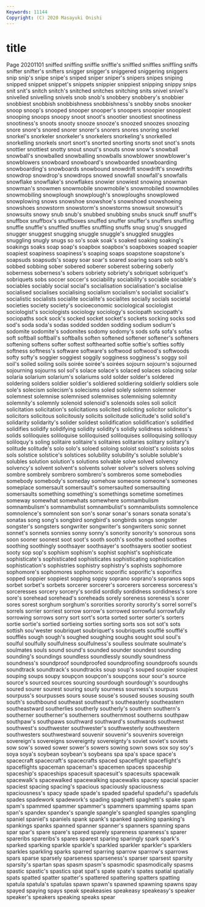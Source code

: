 ```yaml
---
Keywords: 11144
Copyright: (C) 2020 Masayuki Onishi
---
```


# title
Page 20201101
sniffed sniffing sniffle sniffle's sniffled sniffles
sniffling sniffs snifter snifter's snifters snigger snigger's sniggered sniggering sniggers
snip snip's snipe snipe's sniped sniper sniper's snipers snipes sniping
snipped snippet snippet's snippets snippier snippiest snipping snippy snips snit
snit's snitch snitch's snitched snitches snitching snits snivel snivel's snivelled
snivelling snivels snob snob's snobbery snobbery's snobbier snobbiest snobbish snobbishness
snobbishness's snobby snobs snooker snoop snoop's snooped snooper snooper's snoopers
snoopier snoopiest snooping snoops snoopy snoot snoot's snootier snootiest snootiness
snootiness's snoots snooty snooze snooze's snoozed snoozes snoozing snore snore's
snored snorer snorer's snorers snores snoring snorkel snorkel's snorkeler snorkeler's
snorkelers snorkeling's snorkelled snorkelling snorkels snort snort's snorted snorting snorts
snot snot's snots snottier snottiest snotty snout snout's snouts snow
snow's snowball snowball's snowballed snowballing snowballs snowblower snowblower's snowblowers snowboard
snowboard's snowboarded snowboarding snowboarding's snowboards snowbound snowdrift snowdrift's snowdrifts snowdrop
snowdrop's snowdrops snowed snowfall snowfall's snowfalls snowflake snowflake's snowflakes snowier
snowiest snowing snowman snowman's snowmen snowmobile snowmobile's snowmobiled snowmobiles snowmobiling
snowplough snowplough's snowploughs snowplowed snowplowing snows snowshoe snowshoe's snowshoed snowshoeing
snowshoes snowstorm snowstorm's snowstorms snowsuit snowsuit's snowsuits snowy snub snub's
snubbed snubbing snubs snuck snuff snuff's snuffbox snuffbox's snuffboxes snuffed
snuffer snuffer's snuffers snuffing snuffle snuffle's snuffled snuffles snuffling snuffs
snug snug's snugged snugger snuggest snugging snuggle snuggle's snuggled snuggles
snuggling snugly snugs so so's soak soak's soaked soaking soaking's
soakings soaks soap soap's soapbox soapbox's soapboxes soaped soapier soapiest
soapiness soapiness's soaping soaps soapstone soapstone's soapsuds soapsuds's soapy soar
soar's soared soaring soars sob sob's sobbed sobbing sober sobered
soberer soberest sobering soberly soberness soberness's sobers sobriety sobriety's sobriquet
sobriquet's sobriquets sobs soccer soccer's sociability sociability's sociable sociable's sociables
sociably social social's socialisation socialisation's socialise socialised socialises socialising socialism
socialism's socialist socialist's socialistic socialists socialite socialite's socialites socially socials
societal societies society society's socioeconomic sociological sociologist sociologist's sociologists sociology
sociology's sociopath sociopath's sociopaths sock sock's socked socket socket's sockets
socking socks sod sod's soda soda's sodas sodded sodden sodding
sodium sodium's sodomite sodomite's sodomites sodomy sodomy's sods sofa sofa's
sofas soft softball softball's softballs soften softened softener softener's softeners
softening softens softer softest softhearted softie softie's softies softly softness
softness's software software's softwood softwood's softwoods softy softy's soggier soggiest
soggily sogginess sogginess's soggy soil soil's soiled soiling soils soirée
soirée's soirées sojourn sojourn's sojourned sojourning sojourns sol sol's solace
solace's solaced solaces solacing solar solaria solarium solarium's solariums sold
solder solder's soldered soldering solders soldier soldier's soldiered soldiering soldierly
soldiers sole sole's solecism solecism's solecisms soled solely solemn solemner
solemnest solemnise solemnised solemnises solemnising solemnity solemnity's solemnly solenoid solenoid's
solenoids soles soli solicit solicitation solicitation's solicitations solicited soliciting solicitor
solicitor's solicitors solicitous solicitously solicits solicitude solicitude's solid solid's solidarity
solidarity's solider solidest solidification solidification's solidified solidifies solidify solidifying solidity
solidity's solidly solidness solidness's solids soliloquies soliloquise soliloquised soliloquises soliloquising
soliloquy soliloquy's soling solitaire solitaire's solitaires solitaries solitary solitary's solitude
solitude's solo solo's soloed soloing soloist soloist's soloists solos sols
solstice solstice's solstices solubility solubility's soluble soluble's solubles solution solution's
solutions solvable solve solved solvency solvency's solvent solvent's solvents solver
solver's solvers solves solving sombre sombrely sombrero sombrero's sombreros some
somebodies somebody somebody's someday somehow someone someone's someones someplace somersault
somersault's somersaulted somersaulting somersaults something something's somethings sometime sometimes someway
somewhat somewhats somewhere somnambulism somnambulism's somnambulist somnambulist's somnambulists somnolence somnolence's
somnolent son son's sonar sonar's sonars sonata sonata's sonatas song
song's songbird songbird's songbirds songs songster songster's songsters songwriter songwriter's
songwriters sonic sonnet sonnet's sonnets sonnies sonny sonny's sonority sonority's
sonorous sons soon sooner soonest soot soot's sooth sooth's soothe
soothed soothes soothing soothingly soothsayer soothsayer's soothsayers sootier sootiest sooty
sop sop's sophism sophism's sophist sophist's sophisticate sophisticate's sophisticated sophisticates
sophisticating sophistication sophistication's sophistries sophistry sophistry's sophists sophomore sophomore's sophomores
sophomoric soporific soporific's soporifics sopped soppier soppiest sopping soppy soprano
soprano's sopranos sops sorbet sorbet's sorbets sorcerer sorcerer's sorcerers sorceress
sorceress's sorceresses sorcery sorcery's sordid sordidly sordidness sordidness's sore sore's
sorehead sorehead's soreheads sorely soreness soreness's sorer sores sorest sorghum
sorghum's sororities sorority sorority's sorrel sorrel's sorrels sorrier sorriest sorrow
sorrow's sorrowed sorrowful sorrowfully sorrowing sorrows sorry sort sort's sorta
sorted sorter sorter's sorters sortie sortie's sortied sortieing sorties sorting
sorts sos sot sot's sots sottish sou'wester soubriquet soubriquet's soubriquets
soufflé soufflé's soufflés sough sough's soughed soughing soughs sought soul
soul's soulful soulfully soulfulness soulfulness's soulless soulmate soulmate's soulmates souls
sound sound's sounded sounder soundest sounding sounding's soundings soundless soundlessly
soundly soundness soundness's soundproof soundproofed soundproofing soundproofs sounds soundtrack soundtrack's
soundtracks soup soup's souped soupier soupiest souping soups soupy soupçon
soupçon's soupçons sour sour's source source's sourced sources sourcing sourdough
sourdough's sourdoughs soured sourer sourest souring sourly sourness sourness's sourpuss
sourpuss's sourpusses sours souse souse's soused souses sousing south south's
southbound southeast southeast's southeasterly southeastern southeastward southerlies southerly southerly's southern
southern's southerner southerner's southerners southernmost southerns southpaw southpaw's southpaws southward
southward's southwards southwest southwest's southwester southwester's southwesterly southwestern southwesters southwestward
souvenir souvenir's souvenirs sovereign sovereign's sovereigns sovereignty sovereignty's soviet soviet's
soviets sow sow's sowed sower sower's sowers sowing sown sows
sox soy soy's soya soya's soybean soybean's soybeans spa spa's
space space's spacecraft spacecraft's spacecrafts spaced spaceflight spaceflight's spaceflights spaceman
spaceman's spacemen spaces spaceship spaceship's spaceships spacesuit spacesuit's spacesuits spacewalk
spacewalk's spacewalked spacewalking spacewalks spacey spacial spacier spaciest spacing spacing's
spacious spaciously spaciousness spaciousness's spacy spade spade's spaded spadeful spadeful's
spadefuls spades spadework spadework's spading spaghetti spaghetti's spake spam spam's
spammed spammer spammer's spammers spamming spams span span's spandex spandex's
spangle spangle's spangled spangles spangling spaniel spaniel's spaniels spank spank's
spanked spanking spanking's spankings spanks spanned spanner spanner's spanners spanning
spans spar spar's spare spare's spared sparely spareness spareness's sparer
spareribs spareribs's spares sparest sparing sparingly spark spark's sparked sparking
sparkle sparkle's sparkled sparkler sparkler's sparklers sparkles sparkling sparks sparred
sparring sparrow sparrow's sparrows spars sparse sparsely sparseness sparseness's sparser
sparsest sparsity sparsity's spartan spas spasm spasm's spasmodic spasmodically spasms
spastic spastic's spastics spat spat's spate spate's spates spatial spatially
spats spatted spatter spatter's spattered spattering spatters spatting spatula spatula's
spatulas spawn spawn's spawned spawning spawns spay spayed spaying spays
speak speakeasies speakeasy speakeasy's speaker speaker's speakers speaking speaks spear
